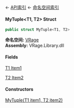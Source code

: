← [API索引](Api-Index) ← [命名空间索引](Namespace-Index)

#### MyTuple&lt;T1, T2&gt; Struct

```csharp
public struct MyTuple<T1, T2>
```

**命名空间:** [VRage](VRage)  
**Assembly:** VRage.Library.dll

#### Fields

[T1 Item1](VRage.MyTuple`2.Item1)

> 

[T2 Item2](VRage.MyTuple`2.Item2)

> 

#### Constructors

[MyTuple(T1 item1, T2 item2)](VRage.MyTuple`2..ctor)

> 


